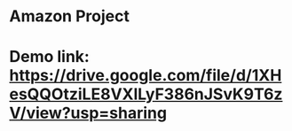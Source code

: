 # Amazon Project
# Demo link: https://drive.google.com/file/d/1XHesQQOtziLE8VXlLyF386nJSvK9T6zV/view?usp=sharing
